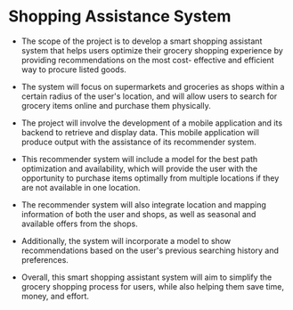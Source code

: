 # Shopping Assistance System

* The scope of the project is to develop a smart shopping assistant system that helps users optimize their grocery shopping experience by providing recommendations on the most cost- effective and efficient way to procure listed goods.

* The system will focus on supermarkets and groceries as shops within a certain radius of the user's location, and will allow users to search for grocery items online and purchase them physically.

* The project will involve the development of a mobile application and its backend to retrieve and display data. This mobile application will produce output with the assistance of its recommender system.

* This recommender system will include a model for the best path optimization and availability, which will provide the user with the opportunity to purchase items optimally from multiple locations if they are not available in one location.

* The recommender system will also integrate location and mapping information of both the user and shops, as well as seasonal and available offers from the shops.

* Additionally, the system will incorporate a model to show recommendations based on the user's previous searching history and preferences.

* Overall, this smart shopping assistant system will aim to simplify the grocery shopping process for users, while also helping them save time, money, and effort.

